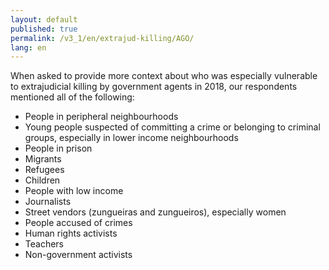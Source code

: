 ```yaml
---
layout: default
published: true
permalink: /v3_1/en/extrajud-killing/AGO/
lang: en
---
```


When asked to provide more context about who was especially vulnerable to extrajudicial killing by government agents in 2018, our respondents mentioned all of the following:
-	People in peripheral neighbourhoods
-	Young people suspected of committing a crime or belonging to criminal groups, especially in lower income neighbourhoods
-	People in prison
-	Migrants
-	Refugees
-	Children
-	People with low income
-	Journalists
-	Street vendors (zungueiras and zungueiros), especially women
-	People accused of crimes
-	Human rights activists
-	Teachers
-	Non-government activists

